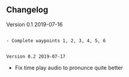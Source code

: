 Changelog
---------

Version 0.1 2019-07-16
```````````````````````

- Complete waypoints 1, 2, 3, 4, 5, 6


Version 0.2 2019-07-17
```````````````````````

- Fix time play audio to pronunce quite better
